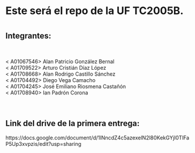 <h1> Este será el repo de la UF TC2005B. <h1>
<h2>Integrantes: </h2><br>

< A01067546> Alan Patricio González Bernal <br>
< A01709522> Arturo Cristián Díaz López <br>
< A01708668> Alan Rodrigo Castillo Sánchez <br>
< A01704492> Diego Vega Camacho <br>
< A01704245> José Emiliano Riosmena Castañón <br>
< A01708940> Ian Padrón Corona <br>
<br>
<br>
<h2> Link del drive de la primera entrega:</h2>
https://docs.google.com/document/d/1lNncdZ4c5azexelN2l80KekGYjI0TlFaP5Up3xvpzis/edit?usp=sharing